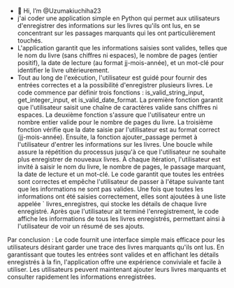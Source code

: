 - 👋 Hi, I’m @Uzumakiuchiha23
-  j'ai  coder   une application simple en Python qui permet aux utilisateurs d'enregistrer des informations sur les livres qu'ils ont lus, en se concentrant sur les passages marquants qui les ont particulièrement touchés.
-  L'application garantit que les informations saisies sont valides, telles que le nom du livre (sans chiffres ni espaces), le nombre de pages (entier positif), la date de lecture (au format jj-mois-année), et un mot-clé pour identifier le livre ultérieurement.
-  Tout au long de l'exécution, l'utilisateur est guidé pour fournir des entrées correctes et a la possibilité d'enregistrer plusieurs livres.
Le code commence par définir trois fonctions : is_valid_string_input, get_integer_input, et is_valid_date_format. La première fonction garantit que l'utilisateur saisit une chaîne de caractères valide sans chiffres ni espaces. La deuxième fonction s'assure que l'utilisateur entre un nombre entier valide pour le nombre de pages du livre. La troisième fonction vérifie que la date saisie par l'utilisateur est au format correct (jj-mois-année).
Ensuite, la fonction ajouter_passage permet à l'utilisateur d'entrer les informations sur les livres. Une boucle while assure la répétition du processus jusqu'à ce que l'utilisateur ne souhaite plus enregistrer de nouveaux livres. À chaque itération, l'utilisateur est invité à saisir le nom du livre, le nombre de pages, le passage marquant, la date de lecture et un mot-clé.
Le code garantit que toutes les entrées sont correctes et empêche l'utilisateur de passer à l'étape suivante tant que les informations ne sont pas valides. Une fois que toutes les informations ont été saisies correctement, elles sont ajoutées à une liste appelée ` livres_enregistres, qui stocke les détails de chaque livre enregistré.
Après que l'utilisateur ait terminé l'enregistrement, le code affiche les informations de tous les livres enregistrés, permettant ainsi à l'utilisateur de voir un résumé de ses ajouts. 

Par conclusion : Le code fournit une interface simple mais efficace pour les utilisateurs désirant garder une trace des livres marquants qu'ils ont lus. En garantissant que toutes les entrées sont valides et en affichant les détails enregistrés à la fin, l'application offre une expérience conviviale et facile à utiliser. Les utilisateurs peuvent maintenant ajouter leurs livres marquants et consulter rapidement les informations enregistrées.
